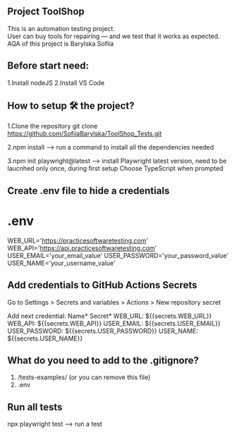 ## Project ToolShop
This is an automation testing project.  
User can buy tools for repairing — and we test that it works as expected.
AQA of this project is Barylska Sofiia

## Before start need:
1.Install nodeJS
2.Install VS Code

## How to setup 🛠️ the project?
1.Clone the repository
git clone https://github.com/SofiiaBarylska/ToolShop_Tests.git

2.npm install --> run a command to install all the dependencies needed

3.npm init playwright@latest  --> install Playwright latest version, need to be laucnhed only once, during first setup
   Choose TypeScript when prompted

## Create .env file to hide a credentials 
# .env
WEB_URL='https://practicesoftwaretesting.com'
WEB_API='https://api.practicesoftwaretesting.com'
USER_EMAIL='your_email_value'
USER_PASSWORD='your_password_value'
USER_NAME='your_username_value'

## Add credentials to GitHub Actions Secrets 
Go to Settings > Secrets and variables > Actions > New repository secret

Add next credential:
Name*     Secret*
WEB_URL: ${{secrets.WEB_URL}}
WEB_API: ${{secrets.WEB_API}}
USER_EMAIL: ${{secrets.USER_EMAIL}}
USER_PASSWORD: ${{secrets.USER_PASSWORD}}
USER_NAME: ${{secrets.USER_NAME}}


## What do you need to add to the .gitignore?
 1. /tests-examples/ (or you can remove this file)
 2. .env

 ## Run all tests
 npx playwright test  --> run a test
 